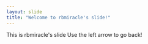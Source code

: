 ```yaml
---
layout: slide
title: "Welcome to rbmiracle's slide!"
---
```

This is rbmiracle's slide
Use the left arrow to go back!
